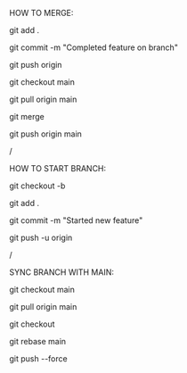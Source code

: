 HOW TO MERGE:

git add .

git commit -m "Completed feature on branch"

git push origin <your-branch-name>

git checkout main

git pull origin main

git merge <your-branch-name>

git push origin main

/

HOW TO START BRANCH:

git checkout -b <new-feature-branch>

git add .

git commit -m "Started new feature"

git push -u origin <new-feature-branch>

/

SYNC BRANCH WITH MAIN:

git checkout main

git pull origin main

git checkout <your-branch-name>

git rebase main

git push --force
